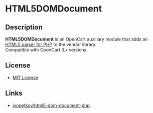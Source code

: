 # HTML5DOMDocument

## Description
**HTML5DOMDocument** is an OpenCart auxiliary module that adds an [HTML5 parser for PHP](https://github.com/ivopetkov/html5-dom-document-php) to the vendor library.  
Compatible with OpenCart 3.x versions.

## License
* [MIT License](LICENSE.txt)

## Links
* [ivopetkov/html5-dom-document-php](https://github.com/ivopetkov/html5-dom-document-php).
